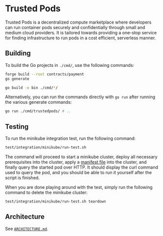# Trusted Pods

Trusted Pods is a decentralized compute marketplace where developers can run container pods securely and confidentially through small and medium cloud providers. It is tailored towards providing a one-stop service for finding infrastructure to run pods in a cost efficient, serverless manner.

## Building

To build the Go projects in `./cmd/`, use the following commands:

```bash
forge build --root contracts/payment
go generate

go build -o bin ./cmd/*/
```

Alternatively, you can run the commands directly with `go run` after running the various generate commands:

```bash
go run ./cmd/trustedpods/ # ..
```

## Testing

To run the minikube integration test, run the following command:

```bash
test/integration/minikube/run-test.sh
```

The command will proceed to start a minikube cluster, deploy all necessary prerequisites into the cluster, apply a [manifest file](spec/MANIFEST.md) into the cluster, and finally query the started pod over HTTP. It should display the curl command used to query the pod, and you should be able to run it yourself after the script is finished.

When you are done playing around with the test, simply run the following command to delete the minikube cluster:

```bash
test/integration/minikube/run-test.sh teardown
```

## Architecture

See [`ARCHITECTURE.md`](spec/ARCHITECTURE.md).
